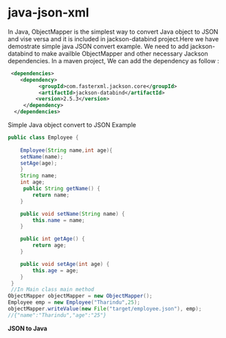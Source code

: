 # java-json-xml
In Java, ObjectMapper is the simplest way to convert Java object to JSON and vise versa and it is included in jackson-databind project.Here we have demostrate simple java JSON convert example. We need to add jackson-databind to make availble ObjectMapper and other necessary Jackson dependencies.
In a maven project, We can add the dependency as follow : 
<br>
``` xml
 <dependencies>
    <dependency>
          <groupId>com.fasterxml.jackson.core</groupId>
          <artifactId>jackson-databind</artifactId>        
         <version>2.5.3</version>         
     </dependency>
  </dependencies>         
   ```
Simple Java object convert to JSON Example

``` java
public class Employee {
    
    Employee(String name,int age){
    setName(name);
    setAge(age);
    }
    String name;
    int age;
     public String getName() {
        return name;
    }

    public void setName(String name) {
        this.name = name;
    }

    public int getAge() {
        return age;
    }

    public void setAge(int age) {
        this.age = age;
    }
 }
 //In Main class main method
ObjectMapper objectMapper = new ObjectMapper();
Employee emp = new Employee("Tharindu",25);
objectMapper.writeValue(new File("target/employee.json"), emp);
//{"name":"Tharindu","age":"25"}
```
**JSON to Java**
